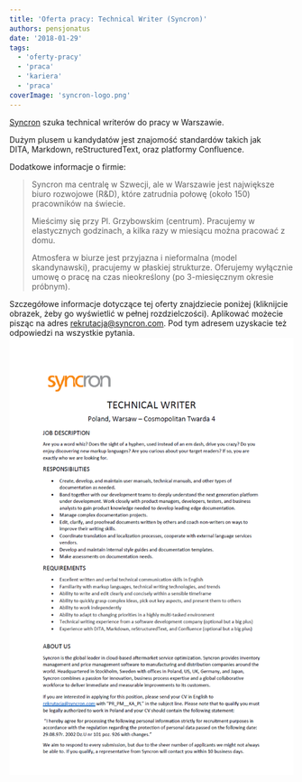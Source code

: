```yaml
---
title: 'Oferta pracy: Technical Writer (Syncron)'
authors: pensjonatus
date: '2018-01-29'
tags:
  - 'oferty-pracy'
  - 'praca'
  - 'kariera'
  - 'praca'
coverImage: 'syncron-logo.png'
---
```


[Syncron](https://www.syncron.com/) szuka technical writerów do pracy w
Warszawie.

<!--truncate-->

Dużym plusem u kandydatów jest znajomość standardów takich jak DITA, Markdown,
reStructuredText, oraz platformy Confluence.

Dodatkowe informacje o firmie:

> Syncron ma centralę w Szwecji, ale w Warszawie jest największe biuro rozwojowe
> (R&D), które zatrudnia połowę (około 150) pracowników na świecie.
>
> Mieścimy się przy Pl. Grzybowskim (centrum). Pracujemy w elastycznych
> godzinach, a kilka razy w miesiącu można pracować z domu.
>
> Atmosfera w biurze jest przyjazna i nieformalna (model skandynawski),
> pracujemy w płaskiej strukturze. Oferujemy wyłącznie umowę o pracę na czas
> nieokreślony (po 3-miesięcznym okresie próbnym).

Szczegółowe informacje dotyczące tej oferty znajdziecie poniżej (kliknijcie
obrazek, żeby go wyświetlić w pełnej rozdzielczości). Aplikować możecie pisząc
na adres [rekrutacja@syncron.com](mailto:rekrutacja@syncron.com). Pod tym
adresem uzyskacie też odpowiedzi na wszystkie pytania.![](images/syncron-1.png)

